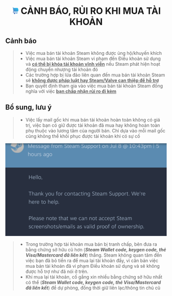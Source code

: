 <h1 align="center"><img width="23px" filter="invert:100%" style="border-radius: 50%" src="https://raw.githubusercontent.com/tori2105/CS2-Ultimate-Guide/refs/heads/main/IMG/shopping-cart.png"> CẢNH BÁO, RỦI RO KHI MUA TÀI KHOẢN</h1>

<h2>Cảnh báo</h2>

> - Việc mua bán tài khoản Steam không được ủng hộ/khuyến khích
> - Việc mua bán tài khoản Steam vi phạm đến Điều khoản sử dụng và **<ins>có thể bị khóa tài khoản vĩnh viễn</ins>** nếu Steam phát hiện hoạt động chuyển nhượng tài khoản đó
> - Các trường hợp bị lừa đảo liên quan đến mua bán tài khoản Steam sẽ **<ins>không được pháp luật hay Steam/Valve can thiệp để hỗ trợ</ins>**
> - Bạn quyết định tham gia vào việc mua bán tài khoản Steam đồng nghĩa với việc **<ins>bạn chấp nhận rủi ro đi kèm</ins>**

<h2>Bổ sung, lưu ý</h2>

> - Việc lấy mail gốc khi mua bán tài khoản hoàn toàn không có giá trị, việc bạn có giữ được tài khoản đã mua hay không hoàn toàn phụ thuộc vào lương tâm của người bán. Chỉ dựa vào mỗi mail gốc cũng không thể khôi phục được tài khoản khi có sự cố
<img src="https://raw.githubusercontent.com/tori2105/CS2-Ultimate-Guide/refs/heads/main/IMG/IMG_0226.JPEG">

> - Trong trường hợp tài khoản mua bán bị tranh chấp, bên đưa ra bằng chứng sở hữu cũ hơn (***Steam Wallet code, keygen code, thẻ Visa/Mastercard đã liên kết***) thắng. Steam không quan tâm đến việc bạn đã bỏ tiền ra để mua lại tài khoản đấy, vì căn bản việc mua bán tài khoản đã vi phạm Điều khoản sử dụng và sẽ không được hỗ trợ như đã nói ở trên.
> - Khi mua lại tài khoản, cố gắng xin nhiều bằng chứng sở hữu nhất có thể (***Steam Wallet code, keygen code, thẻ Visa/Mastercard đã liên kết***) để dự phòng, đồng thời giữ liên lạc/thông tin chủ cũ
